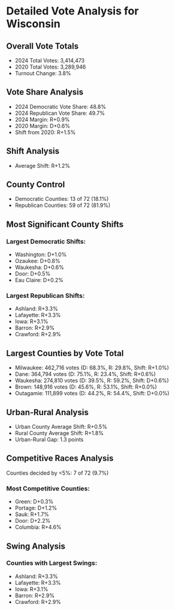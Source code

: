 # Detailed Vote Analysis for Wisconsin

## Overall Vote Totals

* 2024 Total Votes: 3,414,473
* 2020 Total Votes: 3,289,946
* Turnout Change: 3.8%

## Vote Share Analysis

* 2024 Democratic Vote Share: 48.8%
* 2024 Republican Vote Share: 49.7%
* 2024 Margin: R+0.9%
* 2020 Margin: D+0.6%
* Shift from 2020: R+1.5%

## Shift Analysis

* Average Shift: R+1.2%

## County Control

* Democratic Counties: 13 of 72 (18.1%)
* Republican Counties: 59 of 72 (81.9%)

## Most Significant County Shifts

### Largest Democratic Shifts:
* Washington: D+1.0%
* Ozaukee: D+0.8%
* Waukesha: D+0.6%
* Door: D+0.5%
* Eau Claire: D+0.2%

### Largest Republican Shifts:
* Ashland: R+3.3%
* Lafayette: R+3.3%
* Iowa: R+3.1%
* Barron: R+2.9%
* Crawford: R+2.9%

## Largest Counties by Vote Total

* Milwaukee: 462,716 votes (D: 68.3%, R: 29.8%, Shift: R+1.0%)
* Dane: 364,794 votes (D: 75.1%, R: 23.4%, Shift: R+0.6%)
* Waukesha: 274,810 votes (D: 39.5%, R: 59.2%, Shift: D+0.6%)
* Brown: 148,916 votes (D: 45.6%, R: 53.1%, Shift: R+0.0%)
* Outagamie: 111,899 votes (D: 44.2%, R: 54.4%, Shift: D+0.0%)

## Urban-Rural Analysis

* Urban County Average Shift: R+0.5%
* Rural County Average Shift: R+1.8%
* Urban-Rural Gap: 1.3 points

## Competitive Races Analysis

Counties decided by <5%: 7 of 72 (9.7%)

### Most Competitive Counties:
* Green: D+0.3%
* Portage: D+1.2%
* Sauk: R+1.7%
* Door: D+2.2%
* Columbia: R+4.6%

## Swing Analysis

### Counties with Largest Swings:
* Ashland: R+3.3%
* Lafayette: R+3.3%
* Iowa: R+3.1%
* Barron: R+2.9%
* Crawford: R+2.9%
